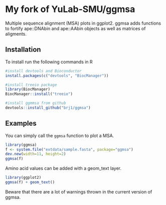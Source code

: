 # My fork of YuLab-SMU/ggmsa

Multiple sequence alignment (MSA) plots in ggplot2. ggmsa adds functions to fortify ape::DNAbin and ape::AAbin  objects as well as matrices of aligments.

## Installation

To install run the following commands in R

```r
#install devtools and Bioconductor
install.packages(c("devtools", "BiocManager"))

#install treeio package
library(BiocManager)
BiocManager::install("treeio")

#install ggmmsa from github
devtools::install_github("brj1/ggmsa")
```

## Examples

You can simply call the `ggmsa` function to plot a MSA.

```r
library(ggmsa)
f <- system.file("extdata/sample.fasta", package="ggmsa")
dev.new(width=11, height=2)
ggmsa(f)
```

Amino acid values can be added with a geom_text layer.

```r
library(ggplot2)
ggmsa(f) + geom_text()
```

Beware that there are a lot of warnings thrown in the current version of ggmsa.
